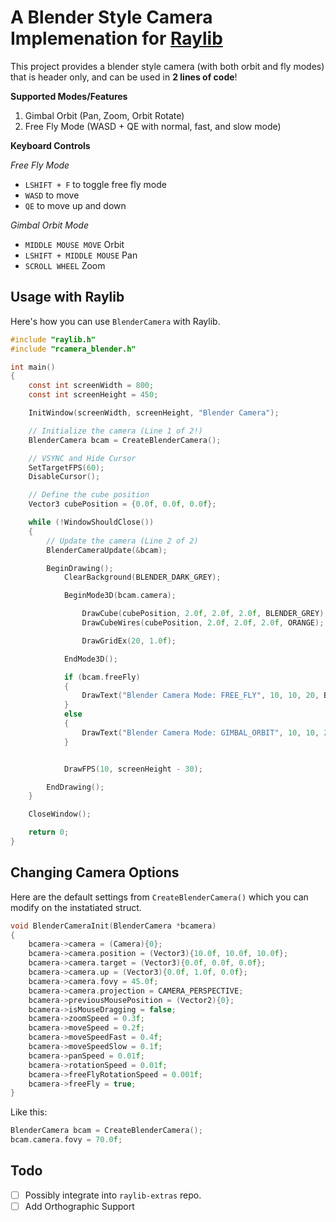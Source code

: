 # A Blender Style Camera Implemenation for [Raylib](https://github.com/raysan5/raylib)

This project provides a blender style camera (with both orbit and fly modes) that is header only, and can be used in **2 lines of code**!

**Supported Modes/Features**

1. Gimbal Orbit (Pan, Zoom, Orbit Rotate)
2. Free Fly Mode (WASD + QE with normal, fast, and slow mode)


**Keyboard Controls**

_Free Fly Mode_

- `LSHIFT + F` to toggle free fly mode
- `WASD` to move
- `QE` to move up and down

_Gimbal Orbit Mode_

- `MIDDLE MOUSE MOVE` Orbit
- `LSHIFT + MIDDLE MOUSE` Pan
- `SCROLL WHEEL` Zoom

## Usage with Raylib

Here's how you can use `BlenderCamera` with Raylib.

```c
#include "raylib.h"
#include "rcamera_blender.h"

int main()
{
    const int screenWidth = 800;
    const int screenHeight = 450;

    InitWindow(screenWidth, screenHeight, "Blender Camera");

    // Initialize the camera (Line 1 of 2!)
    BlenderCamera bcam = CreateBlenderCamera();

    // VSYNC and Hide Cursor
    SetTargetFPS(60);
    DisableCursor();

    // Define the cube position
    Vector3 cubePosition = {0.0f, 0.0f, 0.0f};

    while (!WindowShouldClose())
    {
        // Update the camera (Line 2 of 2)
        BlenderCameraUpdate(&bcam);

        BeginDrawing();
            ClearBackground(BLENDER_DARK_GREY);

            BeginMode3D(bcam.camera);

                DrawCube(cubePosition, 2.0f, 2.0f, 2.0f, BLENDER_GREY);
                DrawCubeWires(cubePosition, 2.0f, 2.0f, 2.0f, ORANGE);

                DrawGridEx(20, 1.0f);

            EndMode3D();

            if (bcam.freeFly)
            {
                DrawText("Blender Camera Mode: FREE_FLY", 10, 10, 20, BLENDER_GREY);
            }
            else
            {
                DrawText("Blender Camera Mode: GIMBAL_ORBIT", 10, 10, 20, BLENDER_GREY);
            }


            DrawFPS(10, screenHeight - 30);

        EndDrawing();
    }

    CloseWindow();

    return 0;
}

```

## Changing Camera Options


Here are the default settings from `CreateBlenderCamera()` which you can modify on the instatiated struct.

```c
void BlenderCameraInit(BlenderCamera *bcamera)
{
    bcamera->camera = (Camera){0};
    bcamera->camera.position = (Vector3){10.0f, 10.0f, 10.0f};
    bcamera->camera.target = (Vector3){0.0f, 0.0f, 0.0f};
    bcamera->camera.up = (Vector3){0.0f, 1.0f, 0.0f};
    bcamera->camera.fovy = 45.0f;
    bcamera->camera.projection = CAMERA_PERSPECTIVE;
    bcamera->previousMousePosition = (Vector2){0};
    bcamera->isMouseDragging = false;
    bcamera->zoomSpeed = 0.3f;
    bcamera->moveSpeed = 0.2f;
    bcamera->moveSpeedFast = 0.4f;
    bcamera->moveSpeedSlow = 0.1f;
    bcamera->panSpeed = 0.01f;
    bcamera->rotationSpeed = 0.01f;
    bcamera->freeFlyRotationSpeed = 0.001f;
    bcamera->freeFly = true;
}
```

Like this:

```c
BlenderCamera bcam = CreateBlenderCamera();
bcam.camera.fovy = 70.0f;
```

## Todo

- [ ] Possibly integrate into `raylib-extras` repo.
- [ ] Add Orthographic Support